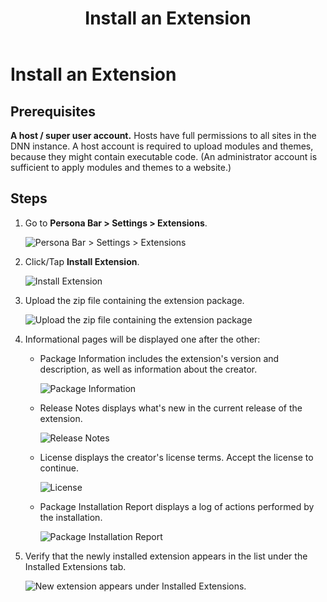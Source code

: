 ﻿---
uid: install-extension
locale: en
title: Install an Extension
dnnversion: 09.02.00
related-topics: manage-premium-module,allow-module-use,requirements,set-up-dnn
links: ["[DNN Community blog: Installing Our Module in Another DNN Instance by Clinton Patterson](https://www.dnnsoftware.com/community-blog/cid/155092/installing-our-module-in-another-dnn-instance)","[DNN Store: 2sxc 8.12 — Amazing Content and Apps by 2sxc (installed as an example for screenshots)](https://store.dnnsoftware.com/home/product-details/2sxc-cms-apps-v812-free)"]
---

# Install an Extension

## Prerequisites

**A host / super user account.** Hosts have full permissions to all sites in the DNN instance. A host account is required to upload modules and themes, because they might contain executable code. (An administrator account is sufficient to apply modules and themes to a website.)

## Steps

1.  Go to **Persona Bar \> Settings \> Extensions**.

    ![Persona Bar > Settings > Extensions](/images/scr-pbar-host-Settings-E91.png)

2.  Click/Tap **Install Extension**.



    ![Install Extension](/images/scr-Extensions-Installed-E90.png)



3.  Upload the zip file containing the extension package.



    ![Upload the zip file containing the extension package](/images/scr-InstallExtension-upload.gif)



4.  Informational pages will be displayed one after the other:

    *   Package Information includes the extension's version and description, as well as information about the creator.

        ![Package Information](/images/scr-InstallExtension-PackageInfo.png)



    *   Release Notes displays what's new in the current release of the extension.

        ![Release Notes](/images/scr-InstallExtension-ReleaseNotes.png)



    *   License displays the creator's license terms. Accept the license to continue.

        ![License](/images/scr-InstallExtension-License.png)



    *   Package Installation Report displays a log of actions performed by the installation.

        ![Package Installation Report](/images/scr-InstallExtension-InstallationReport2.png)




5.  Verify that the newly installed extension appears in the list under the Installed Extensions tab.



    ![New extension appears under Installed Extensions.](/images/scr-InstallExtension-InstallationResult.png)
